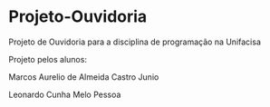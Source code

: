 # Projeto-Ouvidoria
<p>Projeto de Ouvidoria para a disciplina de programação na Unifacisa</p>
<p>Projeto pelos alunos:</p>
<p>Marcos Aurelio de Almeida Castro Junio</p>
<p>Leonardo Cunha Melo Pessoa</p>
